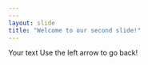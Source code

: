 ```yaml
---
---
layout: slide
title: "Welcome to our second slide!"
---
```

Your text
Use the left arrow to go back!